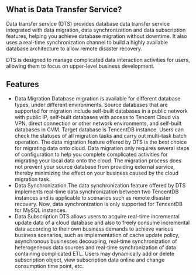 ## What is Data Transfer Service?
Data transfer service (DTS) provides database data transfer service integrated with data migration, data synchronization and data subscription features, helping you achieve database migration without downtime. It also uses a real-time synchronization channel to build a highly available database architecture to allow remote disaster recovery.

DTS is designed to manage complicated data interaction activities for users, allowing them to focus on upper-level business development.


## Features
- Data Migration
Database migration is available for different database types, under different environments. Source databases that are supported for migration include self-built databases in a public network with public IP, self-built databases with access to Tencent Cloud via VPN, direct connection or other network environments, and self-built databases in CVM. Target database is TencentDB instance. Users can check the statuses of all migration tasks and carry out multi-task batch operation.
The data migration feature offered by DTS is the best choice for migrating data onto cloud. Data migration only requires several steps of configuration to help you complete complicated activities for migrating your local data onto the cloud. The migration process does not prevent your source database from providing external service, thereby minimizing the effect on your business caused by the cloud migration task.
- Data Synchronization
The data synchronization feature offered by DTS implements real-time data synchronization between two TencentDB instances and is applicable to scenarios such as remote disaster recovery. Now, data synchronization is only supported for TencentDB for MySQL instances.
- Data Subscription
DTS allows users to acquire real-time incremental update data of a cloud database and also to freely consume incremental data according to their own business demands to achieve various business scenarios, such as implementation of cache update policy, asynchronous businesses decoupling, real-time synchronization of heterogeneous data sources and real-time synchronization of data containing complicated ETL. Users may dynamically add or delete subscription object, view subscription data online and change consumption time point, etc.

